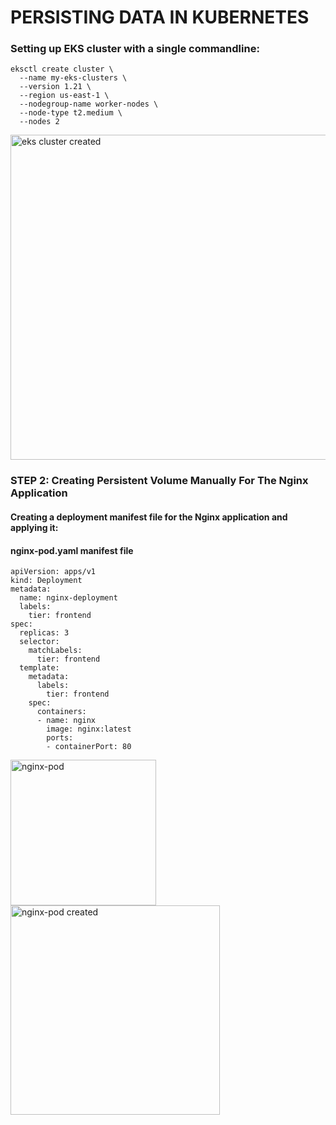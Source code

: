 # PERSISTING DATA IN KUBERNETES
### Setting up EKS cluster with a single commandline:
```
eksctl create cluster \
  --name my-eks-clusters \
  --version 1.21 \
  --region us-east-1 \
  --nodegroup-name worker-nodes \
  --node-type t2.medium \
  --nodes 2
```
<img width="520" alt="eks cluster created" src="https://user-images.githubusercontent.com/112771723/208666146-5384d833-fbfd-4f07-9fd6-6b30fc4edcdd.png">

### STEP 2: Creating Persistent Volume Manually For The Nginx Application
#### Creating a deployment manifest file for the Nginx application and applying it:
#### nginx-pod.yaml manifest file
```
apiVersion: apps/v1
kind: Deployment
metadata:
  name: nginx-deployment
  labels:
    tier: frontend
spec:
  replicas: 3
  selector:
    matchLabels:
      tier: frontend
  template:
    metadata:
      labels:
        tier: frontend
    spec:
      containers:
      - name: nginx
        image: nginx:latest
        ports:
        - containerPort: 80
```        
<img width="233" alt="nginx-pod" src="https://user-images.githubusercontent.com/112771723/208665974-faab1f13-eb0c-44a9-bed3-2b5d63eac0b0.png">
<img width="335" alt="nginx-pod created" src="https://user-images.githubusercontent.com/112771723/208666012-f037aac2-0e2f-4136-8855-484c024db1e2.png">

